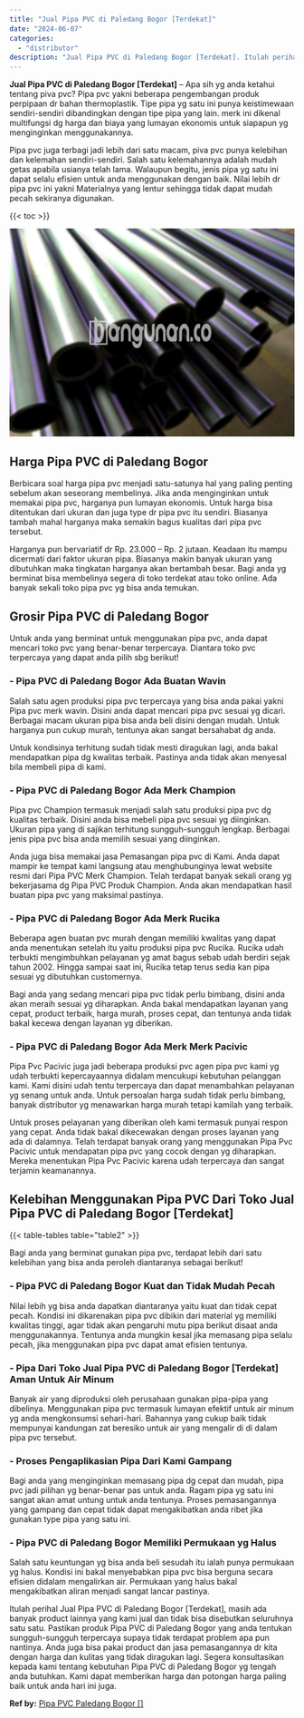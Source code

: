 ```yaml
---
title: "Jual Pipa PVC di Paledang Bogor [Terdekat]"
date: "2024-06-07"
categories: 
  - "distributor"
description: "Jual Pipa PVC di Paledang Bogor [Terdekat]. Itulah perihal Jual Pipa PVC di Paledang Bogor [Terdekat], masih ada banyak product lainnya yang kami jual dan..."
---
```


**Jual Pipa PVC di Paledang Bogor \[Terdekat\]** – Apa sih yg anda ketahui tentang piva pvc? Pipa pvc yakni beberapa pengembangan produk perpipaan dr bahan thermoplastik. Tipe pipa yg satu ini punya keistimewaan sendiri-sendiri dibandingkan dengan tipe pipa yang lain. merk ini dikenal multifungsi dg harga dan biaya yang lumayan ekonomis untuk siapapun yg menginginkan menggunakannya.

Pipa pvc juga terbagi jadi lebih dari satu macam, piva pvc punya kelebihan dan kelemahan sendiri-sendiri. Salah satu kelemahannya adalah mudah getas apabila usianya telah lama. Walaupun begitu, jenis pipa yg satu ini dapat selalu efisien untuk anda menggunakan dengan baik. Nilai lebih dr pipa pvc ini yakni Materialnya yang lentur sehingga tidak dapat mudah pecah sekiranya digunakan.

{{< toc >}}

![Jual Pipa PVC di Paledang Bogor [Terdekat]](/images/jaul-pipa-pvc-07.png)

## Harga Pipa PVC di Paledang Bogor

Berbicara soal harga pipa pvc menjadi satu-satunya hal yang paling penting sebelum akan seseorang membelinya. Jika anda menginginkan untuk memakai pipa pvc, harganya pun lumayan ekonomis. Untuk harga bisa ditentukan dari ukuran dan juga type dr pipa pvc itu sendiri. Biasanya tambah mahal harganya maka semakin bagus kualitas dari pipa pvc tersebut.

Harganya pun bervariatif dr Rp. 23.000 – Rp. 2 jutaan. Keadaan itu mampu dicermati dari faktor ukuran pipa. Biasanya makin banyak ukuran yang dibutuhkan maka tingkatan harganya akan bertambah besar. Bagi anda yg berminat bisa membelinya segera di toko terdekat atau toko online. Ada banyak sekali toko pipa pvc yg bisa anda temukan.

## Grosir Pipa PVC di Paledang Bogor

Untuk anda yang berminat untuk menggunakan pipa pvc, anda dapat mencari toko pvc yang benar-benar terpercaya. Diantara toko pvc terpercaya yang dapat anda pilih sbg berikut!

### \- Pipa PVC di Paledang Bogor Ada Buatan Wavin

Salah satu agen produksi pipa pvc terpercaya yang bisa anda pakai yakni Pipa pvc merk wavin. Disini anda dapat mencari pipa pvc sesuai yg dicari. Berbagai macam ukuran pipa bisa anda beli disini dengan mudah. Untuk harganya pun cukup murah, tentunya akan sangat bersahabat dg anda.

Untuk kondisinya terhitung sudah tidak mesti diragukan lagi, anda bakal mendapatkan pipa dg kwalitas terbaik. Pastinya anda tidak akan menyesal bila membeli pipa di kami.

### \- Pipa PVC di Paledang Bogor Ada Merk Champion

Pipa pvc Champion termasuk menjadi salah satu produksi pipa pvc dg kualitas terbaik. Disini anda bisa mebeli pipa pvc sesuai yg diinginkan. Ukuran pipa yang di sajikan terhitung sungguh-sungguh lengkap. Berbagai jenis pipa pvc bisa anda memilih sesuai yang diinginkan.

Anda juga bisa memakai jasa Pemasangan pipa pvc di Kami. Anda dapat mampir ke tempat kami langsung atau menghubunginya lewat website resmi dari Pipa PVC Merk Champion. Telah terdapat banyak sekali orang yg bekerjasama dg Pipa PVC Produk Champion. Anda akan mendapatkan hasil buatan pipa pvc yang maksimal pastinya.

### \- Pipa PVC di Paledang Bogor Ada Merk Rucika

Beberapa agen buatan pvc murah dengan memiliki kwalitas yang dapat anda menentukan setelah itu yaitu produksi pipa pvc Rucika. Rucika udah terbukti mengimbuhkan pelayanan yg amat bagus sebab udah berdiri sejak tahun 2002. Hingga sampai saat ini, Rucika tetap terus sedia kan pipa sesuai yg dibutuhkan customernya.

Bagi anda yang sedang mencari pipa pvc tidak perlu bimbang, disini anda akan meraih sesuai yg diharapkan. Anda bakal mendapatkan layanan yang cepat, product terbaik, harga murah, proses cepat, dan tentunya anda tidak bakal kecewa dengan layanan yg diberikan.

### \- Pipa PVC di Paledang Bogor Ada Merk Merk Pacivic

Pipa Pvc Pacivic juga jadi beberapa produksi pvc agen pipa pvc kami yg udah terbukti kepercayaannya didalam mencukupi kebutuhan pelanggan kami. Kami disini udah tentu terpercaya dan dapat menambahkan pelayanan yg senang untuk anda. Untuk persoalan harga sudah tidak perlu bimbang, banyak distributor yg menawarkan harga murah tetapi kamilah yang terbaik.

Untuk proses pelayanan yang diberikan oleh kami termasuk punyai respon yang cepat. Anda tidak bakal dikecewakan dengan proses layanan yang ada di dalamnya. Telah terdapat banyak orang yang menggunakan Pipa Pvc Pacivic untuk mendapatan pipa pvc yang cocok dengan yg diharapkan. Mereka menentukan Pipa Pvc Pacivic karena udah terpercaya dan sangat terjamin keamanannya.

## Kelebihan Menggunakan Pipa PVC Dari Toko Jual Pipa PVC di Paledang Bogor \[Terdekat\]

{{< table-tables table="table2" >}}

Bagi anda yang berminat gunakan pipa pvc, terdapat lebih dari satu kelebihan yang bisa anda peroleh diantaranya sebagai berikut!

### \- Pipa PVC di Paledang Bogor Kuat dan Tidak Mudah Pecah

Nilai lebih yg bisa anda dapatkan diantaranya yaitu kuat dan tidak cepat pecah. Kondisi ini dikarenakan pipa pvc dibikin dari material yg memiliki kwalitas tinggi, agar tidak akan pengaruhi mutu pipa berikut disaat anda menggunakannya. Tentunya anda mungkin kesal jika memasang pipa selalu pecah, jika menggunakan pipa pvc dapat amat efisien tentunya.

### \- Pipa Dari Toko Jual Pipa PVC di Paledang Bogor \[Terdekat\] Aman Untuk Air Minum

Banyak air yang diproduksi oleh perusahaan gunakan pipa-pipa yang dibelinya. Menggunakan pipa pvc termasuk lumayan efektif untuk air minum yg anda mengkonsumsi sehari-hari. Bahannya yang cukup baik tidak mempunyai kandungan zat beresiko untuk air yang mengalir di di dalam pipa pvc tersebut.

### \- Proses Pengaplikasian Pipa Dari Kami Gampang

Bagi anda yang menginginkan memasang pipa dg cepat dan mudah, pipa pvc jadi pilihan yg benar-benar pas untuk anda. Ragam pipa yg satu ini sangat akan amat untung untuk anda tentunya. Proses pemasangannya yang gampang dan cepat tidak dapat mengakibatkan anda ribet jika gunakan type pipa yang satu ini.

### \- Pipa PVC di Paledang Bogor Memiliki Permukaan yg Halus

Salah satu keuntungan yg bisa anda beli sesudah itu ialah punya permukaan yg halus. Kondisi ini bakal menyebabkan pipa pvc bisa berguna secara efisien didalam mengalirkan air. Permukaan yang halus bakal mengakibatkan aliran menjadi sangat lancar pastinya.

Itulah perihal Jual Pipa PVC di Paledang Bogor \[Terdekat\], masih ada banyak product lainnya yang kami jual dan tidak bisa disebutkan seluruhnya satu satu. Pastikan produk Pipa PVC di Paledang Bogor yang anda tentukan sungguh-sungguh terpercaya supaya tidak terdapat problem apa pun nantinya. Anda juga bisa pakai product dan jasa pemasangannya dr kita dengan harga dan kulitas yang tidak diragukan lagi. Segera konsultasikan kepada kami tentang kebutuhan Pipa PVC di Paledang Bogor yg tengah anda butuhkan. Kami dapat memberikan harga dan potongan harga paling baik untuk anda hari ini juga.

**Ref by:** [Pipa PVC Paledang Bogor []](https://id.wikipedia.org/wiki/Pipa)
